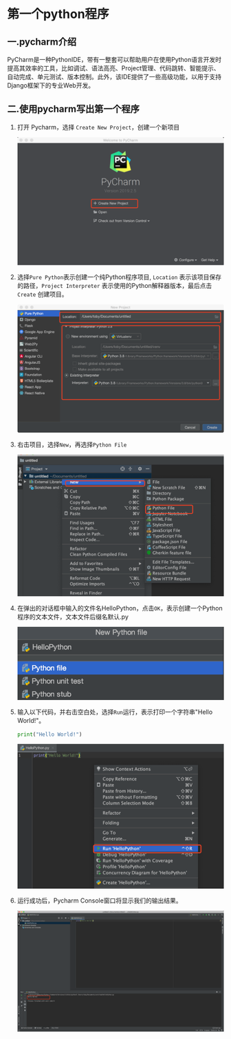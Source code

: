 # 第一个python程序

## 一.pycharm介绍

PyCharm是一种PythonIDE，带有一整套可以帮助用户在使用Python语言开发时提高其效率的工具，比如调试、语法高亮、Project管理、代码跳转、智能提示、自动完成、单元测试、版本控制。此外，该IDE提供了一些高级功能，以用于支持Django框架下的专业Web开发。

## 二.使用pycharm写出第一个程序

1. 打开 Pycharm，选择 `Create New Project`，创建一个新项目

    ![创建文件第一步](https://raw.githubusercontent.com/AH-Toby/ImageStorage/master/ImageStorage%E5%88%9B%E5%BB%BA%E6%96%87%E4%BB%B6%E7%AC%AC%E4%B8%80%E6%AD%A5.png)

2. 选择`Pure Python`表示创建一个纯Python程序项目, `Location` 表示该项目保存的路径，`Project Interpreter` 表示使用的Python解释器版本，最后点击`Create` 创建项目。

    ![创建文件第二步](https://raw.githubusercontent.com/AH-Toby/ImageStorage/master/ImageStorage%E5%88%9B%E5%BB%BA%E6%96%87%E4%BB%B6%E7%AC%AC%E4%BA%8C%E6%AD%A5.png)

3. 右击项目，选择`New`，再选择`Python File`

    ![创建文件第三步](https://raw.githubusercontent.com/AH-Toby/ImageStorage/master/ImageStorage%E5%88%9B%E5%BB%BA%E6%96%87%E4%BB%B6%E7%AC%AC%E4%B8%89%E6%AD%A5.png)

4. 在弹出的对话框中输入的文件名HelloPython，点击`OK`，表示创建一个Python程序的文本文件，文本文件后缀名默认.py

    ![创建文件第四步](https://raw.githubusercontent.com/AH-Toby/ImageStorage/master/ImageStorage%E5%88%9B%E5%BB%BA%E6%96%87%E4%BB%B6%E7%AC%AC%E5%9B%9B%E6%AD%A5.png)

5. 输入以下代码，并右击空白处，选择`Run`运行，表示打印一个字符串"Hello World!"。

    ```python
    print("Hello World!")
    ```

    ![创建文件第五步](https://raw.githubusercontent.com/AH-Toby/ImageStorage/master/ImageStorage%E5%88%9B%E5%BB%BA%E6%96%87%E4%BB%B6%E7%AC%AC%E4%BA%94%E6%AD%A5.png)

6. 运行成功后，Pycharm Console窗口将显示我们的输出结果。

    ![创建文件第六步](https://raw.githubusercontent.com/AH-Toby/ImageStorage/master/ImageStorage%E5%88%9B%E5%BB%BA%E6%96%87%E4%BB%B6%E7%AC%AC%E5%85%AD%E6%AD%A5.png)